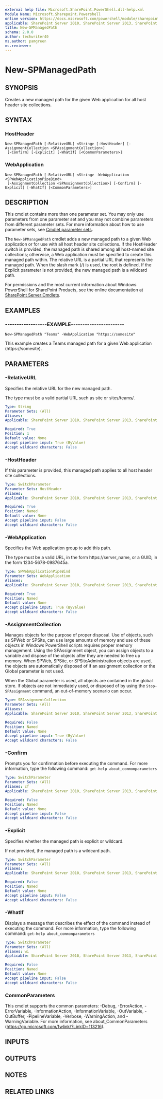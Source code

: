 ```yaml
---
external help file: Microsoft.SharePoint.PowerShell.dll-help.xml
Module Name: Microsoft.Sharepoint.Powershell
online version: https://docs.microsoft.com/powershell/module/sharepoint-server/new-spmanagedpath
applicable: SharePoint Server 2010, SharePoint Server 2013, SharePoint Server 2016, SharePoint Server 2019
title: New-SPManagedPath
schema: 2.0.0
author: techwriter40
ms.author: pamgreen
ms.reviewer: 
---
```


# New-SPManagedPath

## SYNOPSIS
Creates a new managed path for the given Web application for all host header site collections.


## SYNTAX

### HostHeader
```
New-SPManagedPath [-RelativeURL] <String> [-HostHeader] [-AssignmentCollection <SPAssignmentCollection>]
 [-Confirm] [-Explicit] [-WhatIf] [<CommonParameters>]
```

### WebApplication
```
New-SPManagedPath [-RelativeURL] <String> -WebApplication <SPWebApplicationPipeBind>
 [-AssignmentCollection <SPAssignmentCollection>] [-Confirm] [-Explicit] [-WhatIf] [<CommonParameters>]
```

## DESCRIPTION
This cmdlet contains more than one parameter set.
You may only use parameters from one parameter set and you may not combine parameters from different parameter sets.
For more information about how to use parameter sets, see [Cmdlet parameter sets](https://docs.microsoft.com/powershell/scripting/developer/cmdlet/cmdlet-parameter-sets).

The `New-SPManagedPath` cmdlet adds a new managed path to a given Web application or for use with all host header site collections.
If the HostHeader switch is provided, the managed path is shared among all host-named site collections; otherwise, a Web application must be specified to create this managed path within.
The relative URL is a partial URL that represents the managed path.
When the slash mark (/) is used, the root is defined.
If the Explicit parameter is not provided, the new managed path is a wildcard path.

For permissions and the most current information about Windows PowerShell for SharePoint Products, see the online documentation at [SharePoint Server Cmdlets](https://docs.microsoft.com/powershell/sharepoint/sharepoint-server/sharepoint-server-cmdlets).


## EXAMPLES

### ------------------EXAMPLE-----------------------
```
New-SPManagedPath "Teams" -WebApplication "https://somesite"
```

This example creates a Teams managed path for a given Web application (https://somesite).


## PARAMETERS

### -RelativeURL
Specifies the relative URL for the new managed path.

The type must be a valid partial URL such as site or sites/teams/.

```yaml
Type: String
Parameter Sets: (All)
Aliases: 
Applicable: SharePoint Server 2010, SharePoint Server 2013, SharePoint Server 2016, SharePoint Server 2019

Required: True
Position: 1
Default value: None
Accept pipeline input: True (ByValue)
Accept wildcard characters: False
```

### -HostHeader
If this parameter is provided, this managed path applies to all host header site collections.

```yaml
Type: SwitchParameter
Parameter Sets: HostHeader
Aliases: 
Applicable: SharePoint Server 2010, SharePoint Server 2013, SharePoint Server 2016, SharePoint Server 2019

Required: True
Position: Named
Default value: None
Accept pipeline input: False
Accept wildcard characters: False
```

### -WebApplication
Specifies the Web application group to add this path.

The type must be a valid URL, in the form https://server_name, or a GUID, in the form  1234-5678-0987645a.

```yaml
Type: SPWebApplicationPipeBind
Parameter Sets: WebApplication
Aliases: 
Applicable: SharePoint Server 2010, SharePoint Server 2013, SharePoint Server 2016, SharePoint Server 2019

Required: True
Position: Named
Default value: None
Accept pipeline input: True (ByValue)
Accept wildcard characters: False
```

### -AssignmentCollection
Manages objects for the purpose of proper disposal.
Use of objects, such as SPWeb or SPSite, can use large amounts of memory and use of these objects in Windows PowerShell scripts requires proper memory management.
Using the SPAssignment object, you can assign objects to a variable and dispose of the objects after they are needed to free up memory.
When SPWeb, SPSite, or SPSiteAdministration objects are used, the objects are automatically disposed of if an assignment collection or the Global parameter is not used.

When the Global parameter is used, all objects are contained in the global store.
If objects are not immediately used, or disposed of by using the `Stop-SPAssignment` command, an out-of-memory scenario can occur.

```yaml
Type: SPAssignmentCollection
Parameter Sets: (All)
Aliases: 
Applicable: SharePoint Server 2010, SharePoint Server 2013, SharePoint Server 2016, SharePoint Server 2019

Required: False
Position: Named
Default value: None
Accept pipeline input: True (ByValue)
Accept wildcard characters: False
```

### -Confirm
Prompts you for confirmation before executing the command.
For more information, type the following command: `get-help about_commonparameters`

```yaml
Type: SwitchParameter
Parameter Sets: (All)
Aliases: cf
Applicable: SharePoint Server 2010, SharePoint Server 2013, SharePoint Server 2016, SharePoint Server 2019

Required: False
Position: Named
Default value: None
Accept pipeline input: False
Accept wildcard characters: False
```

### -Explicit
Specifies whether the managed path is explicit or wildcard.

If not provided, the managed path is a wildcard path.

```yaml
Type: SwitchParameter
Parameter Sets: (All)
Aliases: 
Applicable: SharePoint Server 2010, SharePoint Server 2013, SharePoint Server 2016, SharePoint Server 2019

Required: False
Position: Named
Default value: None
Accept pipeline input: False
Accept wildcard characters: False
```

### -WhatIf
Displays a message that describes the effect of the command instead of executing the command.
For more information, type the following command: `get-help about_commonparameters`

```yaml
Type: SwitchParameter
Parameter Sets: (All)
Aliases: wi
Applicable: SharePoint Server 2010, SharePoint Server 2013, SharePoint Server 2016, SharePoint Server 2019

Required: False
Position: Named
Default value: None
Accept pipeline input: False
Accept wildcard characters: False
```

### CommonParameters
This cmdlet supports the common parameters: -Debug, -ErrorAction, -ErrorVariable, -InformationAction, -InformationVariable, -OutVariable, -OutBuffer, -PipelineVariable, -Verbose, -WarningAction, and -WarningVariable. For more information, see about_CommonParameters (https://go.microsoft.com/fwlink/?LinkID=113216).

## INPUTS

## OUTPUTS

## NOTES

## RELATED LINKS
